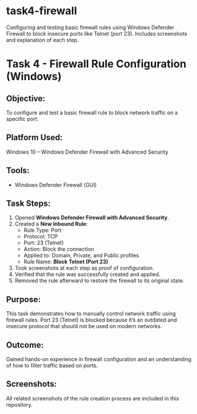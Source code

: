 # task4-firewall
 Configuring and testing basic firewall rules using Windows Defender Firewall to block insecure ports like Telnet (port 23). Includes screenshots and explanation of each step.


# Task 4 - Firewall Rule Configuration (Windows)

## Objective:
To configure and test a basic firewall rule to block network traffic on a specific port.

## Platform Used:
Windows 10 – Windows Defender Firewall with Advanced Security

## Tools:
- Windows Defender Firewall (GUI)

## Task Steps:

1. Opened **Windows Defender Firewall with Advanced Security**.
2. Created a **New Inbound Rule**:
   - Rule Type: Port
   - Protocol: TCP
   - Port: 23 (Telnet)
   - Action: Block the connection
   - Applied to: Domain, Private, and Public profiles
   - Rule Name: **Block Telnet (Port 23)**
3. Took screenshots at each step as proof of configuration.
4. Verified that the rule was successfully created and applied.
5. Removed the rule afterward to restore the firewall to its original state.

## Purpose:
This task demonstrates how to manually control network traffic using firewall rules. Port 23 (Telnet) is blocked because it’s an outdated and insecure protocol that should not be used on modern networks.

## Outcome:
Gained hands-on experience in firewall configuration and an understanding of how to filter traffic based on ports.

## Screenshots:
All related screenshots of the rule creation process are included in this repository.
